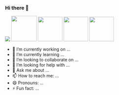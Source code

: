 ### Hi there 👋

<img src="https://wiki.python.org/wiki/europython/img/python-logo.gif"></img>
<img with="100px" height="83px" float="left" src="https://marcas-logos.net/wp-content/uploads/2020/11/MySQL-logo.png"></img> 
<img with="80px" height="80px" src="https://upload.wikimedia.org/wikipedia/commons/thumb/1/10/CSS3_and_HTML5_logos_and_wordmarks.svg/1280px-CSS3_and_HTML5_logos_and_wordmarks.svg.png"></img> 
<img with="80px" height="80px" src="https://seeklogo.com/images/F/flask-logo-44C507ABB7-seeklogo.com.png"></img> 
<img with="80px" height="80px" src="https://logospng.org/download/java/logo-java-256.png"></img>


- 🔭 I’m currently working on ...
- 🌱 I’m currently learning ...
- 👯 I’m looking to collaborate on ...
- 🤔 I’m looking for help with ...
- 💬 Ask me about ...
- 📫 How to reach me: ...
- 😄 Pronouns: ...
- ⚡ Fun fact: ...
